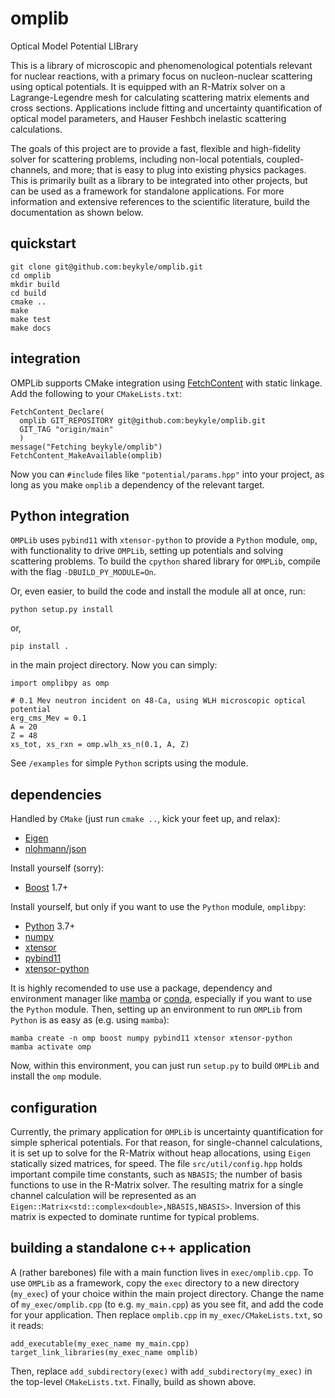 # omplib
Optical Model Potential LIBrary

This is a library of microscopic and phenomenological potentials relevant for nuclear reactions, with a primary focus on nucleon-nuclear scattering using optical potentials. It is equipped with an R-Matrix solver on a Lagrange-Legendre mesh for calculating scattering matrix elements and cross sections. Applications include fitting and uncertainty quantification of optical model parameters, and Hauser Feshbch inelastic scattering calculations. 

The goals of this project are to provide a fast, flexible and high-fidelity solver for scattering problems, including non-local potentials, coupled-channels, and more; that is easy to plug into existing physics packages. This is primarily built as a library to be integrated into other projects, but can be used as a framework for standalone applications. For more information and extensive references to the scientific literature, build the documentation as shown below.

## quickstart

```
git clone git@github.com:beykyle/omplib.git
cd omplib
mkdir build
cd build 
cmake ..
make 
make test
make docs
```

## integration

OMPLib supports CMake integration using [FetchContent](https://cmake.org/cmake/help/latest/module/FetchContent.html) with static linkage. Add the following to your `CMakeLists.txt`:

```
FetchContent_Declare(
  omplib GIT_REPOSITORY git@github.com:beykyle/omplib.git
  GIT_TAG "origin/main"
  )
message("Fetching beykyle/omplib")
FetchContent_MakeAvailable(omplib)
```

Now you can `#include` files like `"potential/params.hpp"` into your project, as long as you make `omplib` a dependency of the relevant target.

## Python integration

`OMPLib` uses `pybind11` with `xtensor-python` to provide a `Python` module, `omp`, with functionality to drive `OMPLib`, setting up potentials and solving scattering problems.
To build the `cpython` shared library for `OMPLib`, compile with the flag `-DBUILD_PY_MODULE=On`. 

Or, even easier, to build the code and install the module all at once, run:

```
python setup.py install
```

or, 

```
pip install .
```
in the main project directory. Now you can simply:
```
import omplibpy as omp

# 0.1 Mev neutron incident on 48-Ca, using WLH microscopic optical potential
erg_cms_Mev = 0.1
A = 20
Z = 48 
xs_tot, xs_rxn = omp.wlh_xs_n(0.1, A, Z)
```
See `/examples` for simple `Python` scripts using the module.

## dependencies

Handled by `CMake` (just run `cmake ..`, kick your feet up, and relax):
- [Eigen](https://eigen.tuxfamily.org/index.php?title=Main_Page)
- [nlohmann/json](https://github.com/nlohmann/json)

Install yourself (sorry):
- [Boost](https://www.boost.org/) 1.7+

Install yourself, but only if you want to use the `Python` module, `omplibpy`:
- [Python](https://www.python.org/) 3.7+
- [numpy](https://numpy.org/)
- [xtensor](https://xtensor.readthedocs.io/en/latest/)
- [pybind11](https://pybind11.readthedocs.io/en/stable/index.html)
- [xtensor-python](https://xtensor-python.readthedocs.io/en/latest/index.html)

It is highly recomended to use use a package, dependency and environment manager like [mamba](https://mamba.readthedocs.io/en/latest/) or [conda](https://docs.conda.io/en/latest/), especially if you want to use the `Python` module. Then, setting up an environment to run `OMPLib` from `Python` is as easy as (e.g. using `mamba`):

```
mamba create -n omp boost numpy pybind11 xtensor xtensor-python
mamba activate omp
```

Now, within this environment, you can just run `setup.py` to build `OMPLib` and install the `omp` module.


## configuration

Currently, the primary application for `OMPLib` is uncertainty quantification for simple spherical potentials. For that reason, for single-channel calculations, it is set up to solve for the R-Matrix without heap allocations, using `Eigen` statically sized matrices, for speed. The file `src/util/config.hpp` holds important compile time constants, such as `NBASIS`; the number of basis functions to use in the R-Matrix solver. The resulting matrix for a single channel calculation will be represented as an `Eigen::Matrix<std::complex<double>,NBASIS,NBASIS>`. Inversion of this matrix is expected to dominate runtime for typical problems.


## building a standalone c++ application
A (rather barebones) file with a main function lives in `exec/omplib.cpp`. To use `OMPLib` as a framework, copy the `exec` directory to a new directory (`my_exec`) of your choice within the main project directory. Change the name of `my_exec/omplib.cpp` (to e.g. `my_main.cpp`) as you see fit, and add the code for your application. Then replace `omplib.cpp` in `my_exec/CMakeLists.txt`, so it reads:

```
add_executable(my_exec_name my_main.cpp)
target_link_libraries(my_exec_name omplib)
```

Then, replace `add_subdirectory(exec)` with `add_subdirectory(my_exec)` in the top-level `CMakeLists.txt`. Finally, build as shown above.
